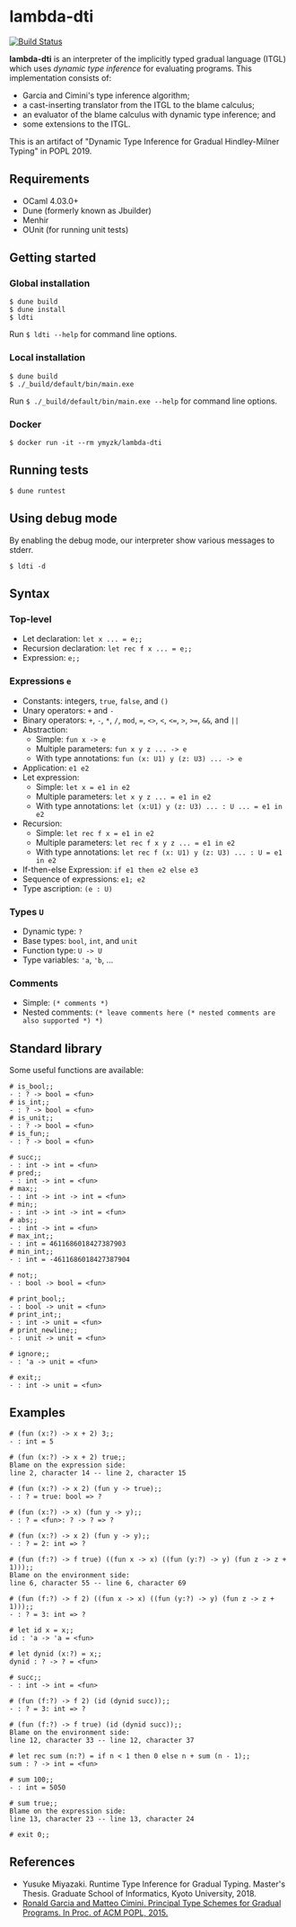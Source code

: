 # lambda-dti

[![Build Status](https://travis-ci.org/ymyzk/lambda-dti.svg?branch=master)](https://travis-ci.org/ymyzk/lambda-dti)

**lambda-dti** is an interpreter of the implicitly typed gradual language (ITGL) which uses *dynamic type inference* for evaluating programs.
This implementation consists of:

- Garcia and Cimini's type inference algorithm;
- a cast-inserting translator from the ITGL to the blame calculus;
- an evaluator of the blame calculus with dynamic type inference; and
- some extensions to the ITGL.

This is an artifact of "Dynamic Type Inference for Gradual Hindley-Milner Typing" in POPL 2019.

## Requirements
- OCaml 4.03.0+
- Dune (formerly known as Jbuilder)
- Menhir
- OUnit (for running unit tests)

## Getting started
### Global installation
```console
$ dune build
$ dune install
$ ldti
```

Run `$ ldti --help` for command line options.

### Local installation
```console
$ dune build
$ ./_build/default/bin/main.exe
```

Run `$ ./_build/default/bin/main.exe --help` for command line options.

### Docker
```console
$ docker run -it --rm ymyzk/lambda-dti
```

## Running tests
```console
$ dune runtest
```

## Using debug mode
By enabling the debug mode, our interpreter show various messages to stderr.
```console
$ ldti -d
```

## Syntax
### Top-level
- Let declaration: `let x ... = e;;`
- Recursion declaration: `let rec f x ... = e;;`
- Expression: `e;;`

### Expressions `e`
- Constants: integers, `true`, `false`, and `()`
- Unary operators: `+` and `-`
- Binary operators: `+`, `-`, `*`, `/`, `mod`, `=`, `<>`, `<`, `<=`, `>`, `>=`, `&&`, and `||`
- Abstraction:
  - Simple: `fun x -> e`
  - Multiple parameters: `fun x y z ... -> e`
  - With type annotations: `fun (x: U1) y (z: U3) ... -> e`
- Application: `e1 e2`
- Let expression:
  - Simple: `let x = e1 in e2`
  - Multiple parameters: `let x y z ... = e1 in e2`
  - With type annotations: `let (x:U1) y (z: U3) ... : U ... = e1 in e2`
- Recursion:
  - Simple: `let rec f x = e1 in e2`
  - Multiple parameters: `let rec f x y z ... = e1 in e2`
  - With type annotations: `let rec f (x: U1) y (z: U3) ... : U = e1 in e2`
- If-then-else Expression: `if e1 then e2 else e3`
- Sequence of expressions: `e1; e2`
- Type ascription: `(e : U)`

### Types `U`
- Dynamic type: `?`
- Base types: `bool`, `int`, and `unit`
- Function type: `U -> U`
- Type variables: `'a`, `'b`, ...

### Comments
- Simple: `(* comments *)`
- Nested comments: `(* leave comments here (* nested comments are also supported *) *)`

## Standard library
Some useful functions are available:
```
# is_bool;;
- : ? -> bool = <fun>
# is_int;;
- : ? -> bool = <fun>
# is_unit;;
- : ? -> bool = <fun>
# is_fun;;
- : ? -> bool = <fun>

# succ;;
- : int -> int = <fun>
# pred;;
- : int -> int = <fun>
# max;;
- : int -> int -> int = <fun>
# min;;
- : int -> int -> int = <fun>
# abs;;
- : int -> int = <fun>
# max_int;;
- : int = 4611686018427387903
# min_int;;
- : int = -4611686018427387904

# not;;
- : bool -> bool = <fun>

# print_bool;;
- : bool -> unit = <fun>
# print_int;;
- : int -> unit = <fun>
# print_newline;;
- : unit -> unit = <fun>

# ignore;;
- : 'a -> unit = <fun>

# exit;;
- : int -> unit = <fun>
```

## Examples
```
# (fun (x:?) -> x + 2) 3;;
- : int = 5

# (fun (x:?) -> x + 2) true;;
Blame on the expression side:
line 2, character 14 -- line 2, character 15

# (fun (x:?) -> x 2) (fun y -> true);;
- : ? = true: bool => ?

# (fun (x:?) -> x) (fun y -> y);;
- : ? = <fun>: ? -> ? => ?

# (fun (x:?) -> x 2) (fun y -> y);;
- : ? = 2: int => ?

# (fun (f:?) -> f true) ((fun x -> x) ((fun (y:?) -> y) (fun z -> z + 1)));;
Blame on the environment side:
line 6, character 55 -- line 6, character 69

# (fun (f:?) -> f 2) ((fun x -> x) ((fun (y:?) -> y) (fun z -> z + 1)));;
- : ? = 3: int => ?

# let id x = x;;
id : 'a -> 'a = <fun>

# let dynid (x:?) = x;;
dynid : ? -> ? = <fun>

# succ;;
- : int -> int = <fun>

# (fun (f:?) -> f 2) (id (dynid succ));;
- : ? = 3: int => ?

# (fun (f:?) -> f true) (id (dynid succ));;
Blame on the environment side:
line 12, character 33 -- line 12, character 37

# let rec sum (n:?) = if n < 1 then 0 else n + sum (n - 1);;
sum : ? -> int = <fun>

# sum 100;;
- : int = 5050

# sum true;;
Blame on the expression side:
line 13, character 23 -- line 13, character 24

# exit 0;;
```

## References
- Yusuke Miyazaki. Runtime Type Inference for Gradual Typing. Master's Thesis. Graduate School of Informatics, Kyoto University, 2018.
- [Ronald Garcia and Matteo Cimini. Principal Type Schemes for Gradual Programs. In Proc. of ACM POPL, 2015.](https://dl.acm.org/citation.cfm?id=2676992)

